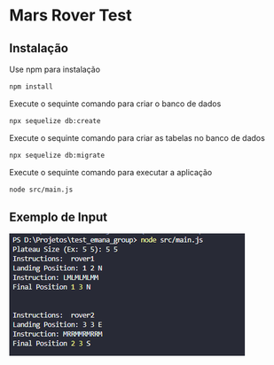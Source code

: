 # Mars Rover Test

## Instalação

Use npm para instalação

```bash
npm install
```

Execute o sequinte comando para criar o banco de dados

```bash
npx sequelize db:create
```

Execute o sequinte comando para criar as tabelas no banco de dados

```bash
npx sequelize db:migrate
```

Execute o sequinte comando para executar a aplicação

```bash
node src/main.js
```

## Exemplo de Input

<img src="example-input.PNG" />
